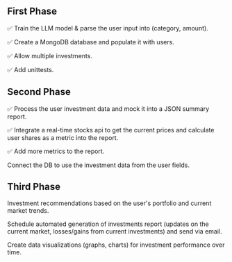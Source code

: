 ## First Phase

✅ Train the LLM model & parse the user input into (category, amount). 

✅ Create a MongoDB database and populate it with users.

✅ Allow multiple investments.

✅ Add unittests.

## Second Phase

✅ Process the user investment data and mock it into a JSON summary report.

✅ Integrate a real-time stocks api to get the current prices and calculate user shares as a metric into the report.

✅ Add more metrics to the report.

Connect the DB to use the investment data from the user fields.

## Third Phase 

Investment recommendations based on the user's portfolio and current market trends.

Schedule automated generation of investments report (updates on the current market, losses/gains from current investments) and send via email.

Create data visualizations (graphs, charts) for investment performance over time.

